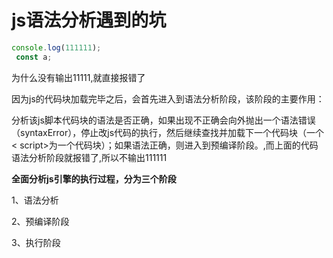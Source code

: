 # js语法分析遇到的坑

```js
console.log(111111);
 const a;
```

为什么没有输出11111,就直接报错了

因为js的代码块加载完毕之后，会首先进入到语法分析阶段，该阶段的主要作用：

分析该js脚本代码块的语法是否正确，如果出现不正确会向外抛出一个语法错误（syntaxError），停止改js代码的执行，然后继续查找并加载下一个代码块（一个< script>为一个代码块）；如果语法正确，则进入到预编译阶段。,而上面的代码语法分析阶段就报错了,所以不输出111111

**全面分析js引擎的执行过程，分为三个阶段**

1、语法分析

2、预编译阶段

3、执行阶段